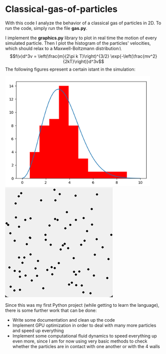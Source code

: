 # Classical-gas-of-particles
With this code I analyze the behavior of a classical gas of particles in 2D. To run the code, simply run the file **gas\.py**.
<br>

I implement the **graphics.py** library to plot in real time the motion of every simulated particle. Then I plot the histogram of the particles' velocities, which should relax to a Maxwell-Boltzmann distribution:\\
$$f(v)d^3v = \left(\frac{m}{2\pi k T}\right)^{3/2} \exp{-\left(\frac{mv^2}{2kT}\right)}d^3v$$
The following figures epresent a certain istant in the simulation:

![histogram](histogram.png) ![particles](particles.png) 


Since this was my first Python project (while getting to learn the language), there is some further work that can be done:

- Write some documentation and clean up the code
- Implement GPU optimization in order to deal with many more particles and speed up everything
- Implement some computational fluid dynamics to speed everything up even more, since I am for now using very basic methods to check whether the particles are in contact with one another or with the 4 walls




